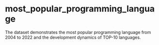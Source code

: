 # most_popular_programming_language
The dataset demonstrates the most popular programming language from 2004 to 2022 and the development dynamics of TOP-10 languages.
